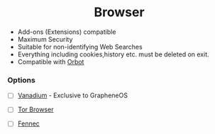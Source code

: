 <h1 align="center">Browser</h1>

- Add-ons (Extensions) compatible
- Maximum Security
- Suitable for non-identifying Web Searches
- Everything including cookies,history etc. must be deleted on exit.
- Compatible with [Orbot](https://play.google.com/store/apps/details?id=org.torproject.android)

### Options

- [ ] [Vanadium](https://github.com/GrapheneOS/Vanadium) - Exclusive to GrapheneOS
- [ ] [Tor Browser](https://play.google.com/store/apps/details?id=org.torproject.torbrowser)
- [ ] [Fennec](https://f-droid.org/en/packages/org.mozilla.fennec_fdroid/)

